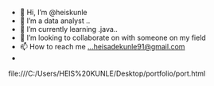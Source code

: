- 👋 Hi, I’m @heiskunle
- 👀 I’m a data analyst  ..
- 🌱 I’m currently learning .java..
- 💞️ I’m looking to collaborate on with someone on my field
- 📫 How to reach me ...heisadekunle91@gmail.com
- 
file:///C:/Users/HEIS%20KUNLE/Desktop/portfolio/port.html

<!---
heiskunle/heiskunle is a ✨ special ✨ repository because its `README.md` (this file) appears on your GitHub profile.
You can click the Preview link to take a look at your changes.
--->
